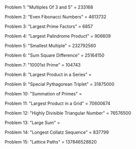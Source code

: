 Problem 1: "Multiples Of 3 and 5" = 233168

Problem 2: "Even Fibonacci Numbers" = 4613732

Problem 3: "Largest Prime Factors" = 6857

Problem 4: "Largest Palindrome Product" = 906609

Problem 5: "Smallest Multiple" = 232792560

Problem 6: "Sum Square Difference" = 25164150

Problem 7: "10001st Prime" = 104743

Problem 8: "Largest Product in a Series" =

Problem 9: "Special Pythagorean Triplet" = 31875000

Problem 10: "Summation of Primes" =

Problem 11: "Largest Product in a Grid" = 70600674

Problem 12: "Highly Divisible Triangular Number" = 76576500

Problem 13: "Large Sum" =

Problem 14: "Longest Collatz Sequence" = 837799

Problem 15: "Lattice Paths" = 137846528820

